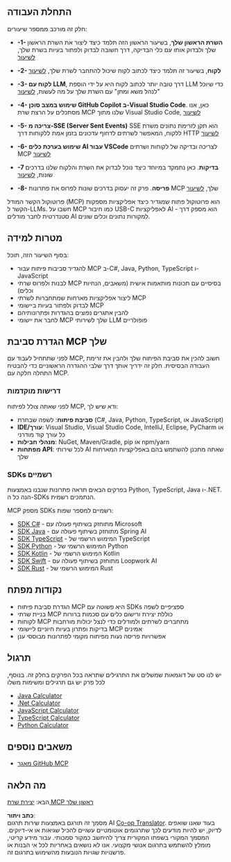 <!--
CO_OP_TRANSLATOR_METADATA:
{
  "original_hash": "8fdd5786214b32ad33d8b5cf9012a0f7",
  "translation_date": "2025-05-17T08:12:24+00:00",
  "source_file": "03-GettingStarted/README.md",
  "language_code": "he"
}
-->
## התחלת העבודה

חלק זה מורכב ממספר שיעורים:

- **-1- השרת הראשון שלך**, בשיעור הראשון הזה תלמד כיצד ליצור את השרת הראשון שלך ולבדוק אותו עם כלי הבדיקה, דרך חשובה לבדוק ולפתור בעיות בשרת שלך, [לשיעור](/03-GettingStarted/01-first-server/README.md)

- **-2- לקוח**, בשיעור זה תלמד כיצד לכתוב לקוח שיכול להתחבר לשרת שלך, [לשיעור](/03-GettingStarted/02-client/README.md)

- **-3- לקוח עם LLM**, דרך טובה יותר לכתוב לקוח היא על ידי הוספת LLM כדי שיוכל "לנהל משא ומתן" עם השרת שלך על מה לעשות, [לשיעור](/03-GettingStarted/03-llm-client/README.md)

- **-4- שימוש במצב סוכן GitHub Copilot ב-Visual Studio Code**. כאן, אנו מסתכלים על הרצת שרת MCP שלנו מתוך Visual Studio Code, [לשיעור](/03-GettingStarted/04-vscode/README.md)

- **-5- צריכה מ-SSE (Server Sent Events)** SSE הוא תקן לזרימת נתונים משרת ללקוח, המאפשר לשרתים לדחוף עדכונים בזמן אמת ללקוחות דרך HTTP [לשיעור](/03-GettingStarted/05-sse-server/README.md)

- **-6- שימוש בערכת כלים AI עבור VSCode** לצריכה ובדיקה של לקוחות ושרתים MCP [לשיעור](/03-GettingStarted/06-aitk/README.md)

- **-7 בדיקות**. כאן נתמקד במיוחד כיצד נוכל לבדוק את השרת והלקוח שלנו בדרכים שונות, [לשיעור](/03-GettingStarted/07-testing/README.md)

- **-8- פריסה**. פרק זה יעסוק בדרכים שונות לפרוס את פתרונות MCP שלך, [לשיעור](/03-GettingStarted/08-deployment/README.md)

פרוטוקול הקשר המודל (MCP) הוא פרוטוקול פתוח שמגדיר כיצד אפליקציות מספקות הקשר ל-LLMs. חשבו על MCP כמו חיבור USB-C לאפליקציות AI - הוא מספק דרך סטנדרטית לחבר מודלים AI למקורות נתונים וכלים שונים.

## מטרות למידה

בסוף השיעור הזה, תוכל:

- להגדיר סביבות פיתוח עבור MCP ב-C#, Java, Python, TypeScript ו-JavaScript
- לבנות ולפרוס שרתי MCP בסיסיים עם תכונות מותאמות אישית (משאבים, הנחיות וכלים)
- ליצור אפליקציות מארחות שמתחברות לשרתי MCP
- לבדוק ולפתור בעיות ביישומי MCP
- להבין אתגרים נפוצים בהגדרות ופתרונותיהם
- לחבר את יישומי MCP שלך לשירותי LLM פופולריים

## הגדרת סביבת MCP שלך

לפני שתתחיל לעבוד עם MCP, חשוב להכין את סביבת הפיתוח שלך ולהבין את זרימת העבודה הבסיסית. חלק זה ידריך אותך דרך שלבי ההגדרה הראשוניים כדי להבטיח התחלה חלקה עם MCP.

### דרישות מוקדמות

לפני שאתה צולל לפיתוח MCP, ודא שיש לך:

- **סביבת פיתוח**: לשפה שבחרת (C#, Java, Python, TypeScript, או JavaScript)
- **IDE/עורך**: Visual Studio, Visual Studio Code, IntelliJ, Eclipse, PyCharm או כל עורך קוד מודרני
- **מנהלי חבילות**: NuGet, Maven/Gradle, pip או npm/yarn
- **מפתחות API**: לכל שירותי AI שאתה מתכנן להשתמש בהם באפליקציות המארחות שלך

### SDKs רשמיים

בפרקים הבאים תראה פתרונות שנבנו באמצעות Python, TypeScript, Java ו-.NET. הנה כל ה-SDKs הנתמכים רשמית.

MCP מספק SDKs רשמיים למספר שפות:
- [SDK C#](https://github.com/modelcontextprotocol/csharp-sdk) - מתוחזק בשיתוף פעולה עם Microsoft
- [SDK Java](https://github.com/modelcontextprotocol/java-sdk) - מתוחזק בשיתוף פעולה עם Spring AI
- [SDK TypeScript](https://github.com/modelcontextprotocol/typescript-sdk) - המימוש הרשמי של TypeScript
- [SDK Python](https://github.com/modelcontextprotocol/python-sdk) - המימוש הרשמי של Python
- [SDK Kotlin](https://github.com/modelcontextprotocol/kotlin-sdk) - המימוש הרשמי של Kotlin
- [SDK Swift](https://github.com/modelcontextprotocol/swift-sdk) - מתוחזק בשיתוף פעולה עם Loopwork AI
- [SDK Rust](https://github.com/modelcontextprotocol/rust-sdk) - המימוש הרשמי של Rust

## נקודות מפתח

- הגדרת סביבת פיתוח MCP היא פשוטה עם SDKs ספציפיים לשפה
- בניית שרתי MCP כוללת יצירת ורישום כלים עם סכמות ברורות
- לקוחות MCP מתחברים לשרתים ולמודלים כדי לנצל יכולות מורחבות
- בדיקות ופתרון בעיות חיוניים ליישומי MCP אמינים
- אפשרויות פריסה נעות מפיתוח מקומי לפתרונות מבוססי ענן

## תרגול

יש לנו סט של דוגמאות שמשלים את התרגילים שתראה בכל הפרקים בחלק זה. בנוסף, לכל פרק יש גם תרגילים ומשימות משלו

- [Java Calculator](./samples/java/calculator/README.md)
- [.Net Calculator](../../../03-GettingStarted/samples/csharp)
- [JavaScript Calculator](./samples/javascript/README.md)
- [TypeScript Calculator](./samples/typescript/README.md)
- [Python Calculator](../../../03-GettingStarted/samples/python)

## משאבים נוספים

- [מאגר GitHub MCP](https://github.com/microsoft/mcp-for-beginners)

## מה הלאה

הבא: [יצירת שרת MCP ראשון שלך](/03-GettingStarted/01-first-server/README.md)

**כתב ויתור**:  
מסמך זה תורגם באמצעות שירות תרגום AI [Co-op Translator](https://github.com/Azure/co-op-translator). בעוד שאנו שואפים לדיוק, יש להיות מודעים לכך שתרגומים אוטומטיים עשויים להכיל שגיאות או אי-דיוקים. המסמך המקורי בשפתו המקורית צריך להיחשב כמקור סמכותי. עבור מידע קריטי, מומלץ להשתמש בתרגום אנושי מקצועי. אנו לא נושאים באחריות לכל אי הבנות או פרשנויות שגויות הנובעות מהשימוש בתרגום זה.